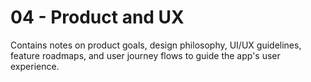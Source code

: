 # 04 - Product and UX

Contains notes on product goals, design philosophy, UI/UX guidelines, feature roadmaps, and user journey flows to guide the app's user experience.

